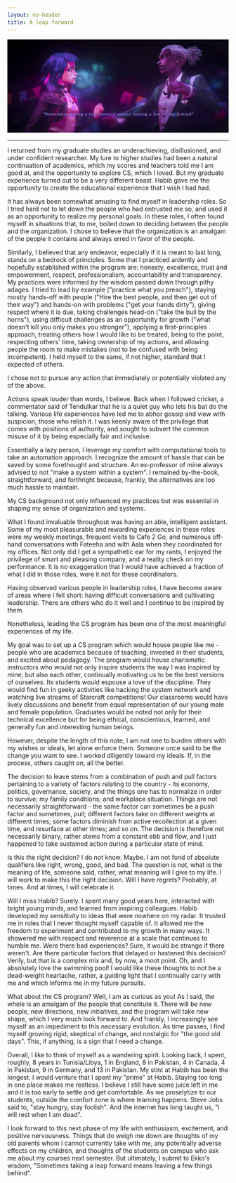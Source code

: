 ```yaml
---
layout: no-header
title: A leap forward
---
```

[![A scene from Ekko and Jinx's dance from Arcane Season 2](/assets/images/leap.jpg)](https://www.reddit.com/r/arcane/comments/1hcbji2/i_made_that_by_myself_from_two_frames_of_ekko/)

--------------------------------------------------
 
I returned from my graduate studies an underachieving, disillusioned, and under confident researcher. My lure to higher studies had been a natural continuation of academics, which my scores and teachers told me I am good at, and the opportunity to explore CS, which I loved. But my graduate experience turned out to be a very different beast. Habib gave me the opportunity to create the educational experience that I wish I had had.

It has always been somewhat amusing to find myself in leadership roles. So I tried hard not to let down the people who had entrusted me so, and used it as an opportunity to realize my personal goals. In these roles, I often found myself in situations that, to me, boiled down to deciding between the people and the organization. I chose to believe that the organization is an amalgam of the people it contains and always erred in favor of the people.

Similarly, I believed that any endeavor, especially if it is meant to last long, stands on a bedrock of principles. Some that I practiced ardently and hopefully established within the program are: honesty, excellence, trust and empowerment, respect, professionalism, accountability and transparency. My practices were informed by the wisdom passed down through pithy adages. I tried to lead by example ("practice what you preach"), staying mostly hands-off with people ("Hire the best people, and then get out of their way") and hands-on with problems ("get your hands dirty"), giving respect where it is due, taking challenges head-on ("take the bull by the horns"), using difficult challenges as an opportunity for growth ("what doesn't kill you only makes you stronger"), applying a first-principles approach, treating others how I would like to be treated, being to the point, respecting others' time, taking ownership of my actions, and allowing people the room to make mistakes (not to be confused with being incompetent). I held myself to the same, if not higher, standard that I expected of others.

I chose not to pursue any action that immediately or potentially violated any of the above.

Actions speak louder than words, I believe. Back when I followed cricket, a commentator said of Tendulkar that he is a quiet guy who lets his bat do the talking. Various life experiences have led me to abhor gossip and view with suspicion, those who relish it. I was keenly aware of the privilege that comes with positions of authority, and sought to subvert the common misuse of it by being especially fair and inclusive. 

Essentially a lazy person, I leverage my comfort with computational tools to take an automation approach. I recognize the amount of hassle that can be saved by some forethought and structure. An ex-professor of mine always advised to not "make a system within a system". I remained by-the-book, straightforward, and forthright because, frankly, the alternatives are too much hassle to maintain.

My CS background not only influenced my practices but was essential in shaping my sense of organization and systems.

What I found invaluable throughout was having an able, intelligent assistant. Some of my most pleasurable and rewarding experiences in these roles were my weekly meetings, frequent visits to Cafe 2 Go, and numerous off-hand conversations with Fateeha and with Aala when they coordinated for my offices. Not only did I get a sympathetic ear for my rants, I enjoyed the privilege of smart and pleasing company, and a reality check on my performance. It is no exaggeration that I would have achieved a fraction of what I did in those roles, were it not for these coordinators.

Having observed various people in leadership roles, I have become aware of areas where I fell short: having difficult conversations and cultivating leadership. There are others who do it well and I continue to be inspired by them.

Nonetheless, leading the CS program has been one of the most meaningful experiences of my life.

My goal was to set up a CS program which would house people like me - people who are academics because of teaching, invested in their students, and excited about pedagogy. The program would house charismatic instructors who would not only inspire students the way I was inspired by mine, but also each other, continually motivating us to be the best versions of ourselves. Its students would espouse a love of the discipline. They would find fun in geeky activities like hacking the system network and watching live streams of Starcraft competitions! Our classrooms would have lively discussions and benefit from equal representation of our young male and female population. Graduates would be noted not only for their technical excellence but for being ethical, conscientious, learned, and generally fun and interesting human beings.

However, despite the length of this note, I am not one to burden others with my wishes or ideals, let alone enforce them. Someone once said to be the change you want to see. I worked diligently toward my ideals. If, in the process, others caught on, all the better.

The decision to leave stems from a combination of push and pull factors pertaining to a variety of factors relating to the country - its economy, politics, governance, society, and the things one has to normalize in order to survive; my family conditions; and workplace situation. Things are not necessarily straightforward - the same factor can sometimes be a push factor and sometimes, pull; different factors take on different weights at different times; some factors diminish from active recollection at a given time, and resurface at other times; and so on. The decision is therefore not necessarily binary, rather stems from a constant ebb and flow, and I just happened to take sustained action during a particular state of mind.

Is this the right decision? I do not know. Maybe. I am not fond of absolute qualifiers like right, wrong, good, and bad. The question is not, what is the meaning of life, someone said, rather, what meaning will I give to my life. I will work to make this the right decision. Will I have regrets? Probably, at times. And at times, I will celebrate it.

Will I miss Habib? Surely. I spent many good years here, interacted with bright young minds, and learned from inspiring colleagues. Habib developed my sensitivity to ideas that were nowhere on my radar. It trusted me in roles that I never thought myself capable of. It allowed me the freedom to experiment and contributed to my growth in many ways. It showered me with respect and reverence at a scale that continues to humble me. Were there bad experiences? Sure, it would be strange if there weren't. Are there particular factors that delayed or hastened this decision? Verily, but that is a complex mix and, by now, a moot point. Oh, and I absolutely love the swimming pool! I would like these thoughts to not be a dead-weight heartache, rather, a guiding light that I continually carry with me and which informs me in my future pursuits.

What about the CS program? Well, I am as curious as you! As I said, the whole is an amalgam of the people that constitute it. There will be new people, new directions, new initiatives, and the program will take new shape, which I very much look forward to. And frankly, I increasingly see myself as an impediment to this necessary evolution. As time passes, I find myself growing rigid, skeptical of change, and nostalgic for "the good old days". This, if anything, is a sign that I need a change.

Overall, I like to think of myself as a wandering spirit. Looking back, I spent, roughly, 8 years in Tunisia/Libya, 1 in England, 8 in Pakistan, 4 in Canada, 4 in Pakistan, 9 in Germany, and 13 in Pakistan. My stint at Habib has been the longest. I would venture that I spent my "prime" at Habib. Staying too long in one place makes me restless. I believe I still have some juice left in me and it is too early to settle and get comfortable. As we proselytize to our students, outside the comfort zone is where learning happens. Steve Jobs said to, "stay hungry, stay foolish". And the internet has long taught us, "I will rest when I am dead".

I look forward to this next phase of my life with enthusiasm, excitement, and positive nervousness. Things that do weigh me down are thoughts of my old parents whom I cannot currently take with me, any potentially adverse effects on my children, and thoughts of the students on campus who ask me about my courses next semester. But ultimately, I submit to Ekko's wisdom, "Sometimes taking a leap forward means leaving a few things behind".
